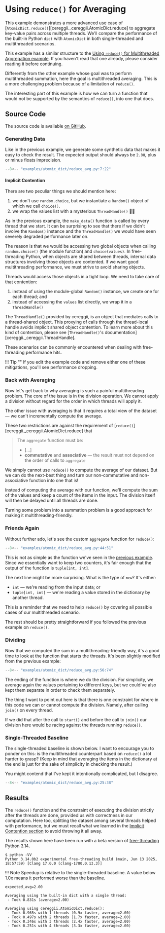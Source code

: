 # Using `reduce()` for Averaging

This example demonstrates a more advanced use case of [`AtomicDict.reduce()`][cereggii._cereggii.AtomicDict.reduce]
to aggregate key-value pairs across multiple threads.
We'll compare the performance of the built-in Python `dict` with `AtomicDict` in
both single-threaded and multithreaded scenarios.

This example has a similar structure to the [Using `reduce()` for Multithreaded Aggregation example](./reduce.md).
If you haven't read that one already, please consider reading it before continuing.

Differently from the other example whose goal was to perform multithreaded summation,
here the goal is multithreaded averaging.
This is a more challenging problem because of a limitation of `reduce()`.

The interesting part of this example is how we can turn a function that would not
be supported by the semantics of `reduce()`, into one that does.

## Source Code

The source code is available [on GitHub](https://github.com/dpdani/cereggii/blob/main/examples/atomic_dict/reduce_avg.py).

### Generating Data

Like in the previous example, we generate some synthetic data that makes it easy 
to check the result.
The expected output should always be `2.00`, plus or minus floats imprecision.

```python
--8<-- "examples/atomic_dict/reduce_avg.py:7:22"
```

#### Implicit Contention

There are two peculiar things we should mention here:

1. we don't use `random.choice`, but we instantiate a `Random()` object of which
we call `choice()`.
2. we wrap the values list with a mysterious `ThreadHandle()` 😶‍🌫️

As in the previous example, the `make_data()` function is called by every thread
that we start.
It can be surprising to see that there if we didn't involve the `Random()` instance
and the `ThreadHandle()` we would have seen severely degraded performance later on.

The reason is that we would be accessing two global objects when calling `random.choice()` 
(the module function) and `choice(values)`.
In free-threading Python, when objects are shared between threads, internal data
structures involving those objects are contented.
If we want good multithreading performance, we must strive to avoid sharing objects.

Threads would access those objects in a tight loop.
We need to take care of that contention:

1. instead of using the module-global `Random()` instance, we create one for each
   thread; and
2. instead of accessing the `values` list directly, we wrap it in a `ThreadHandle()`

The `ThreadHandle()` provided by cereggii, is an object that mediates calls to a
thread-shared object.
This proxying of calls through the thread-local handle avoids implicit shared object
contention.
To learn more about this kind of contention, please see [`ThreadHandle()`'s documentation][cereggii._cereggii.ThreadHandle].

These scenarios can be commonly encountered when dealing with free-threading performance
hits.

!!! Tip ""
    If you edit the example code and remove either one of these mitigations, you'll 
    see performance dropping.

### Back with Averaging

Now let's get back to why averaging is such a painful multithreading problem.
The core of the issue is in the division operation.
We cannot apply a division without regard for the order in which threads will
apply it.

The other issue with averaging is that it requires a total view of the dataset —
we can't incrementally compute the average.

These two restrictions are against the requirement of [`reduce()`][cereggii._cereggii.AtomicDict.reduce]
that 

> The `aggregate` function must be:
> 
> - [...]
> - **commutative** and **associative** — the result must not depend on the order
> of calls to `aggregate`

We simply cannot use `reduce()` to compute the average of our dataset.
But we can do the next-best thing and turn our non-commutative and non-associative
function into one that is!

Instead of computing the average with our function, we'll compute the sum of the
values and keep a count of the items in the input.
The division itself will then be delayed until all threads are done.

Turning some problem into a summation problem is a good approach for making it 
multithreading-friendly.

### Friends Again

Without further ado, let's see the custom `aggregate` function for `reduce()`:

```python
--8<-- "examples/atomic_dict/reduce_avg.py:44:51"
```

This is not as simple as the function we've seen in the [previous example](./reduce.md).
Since we essentially want to keep two counters, it's fair enough that the output
of the function is `tuple[int, int]`.

The next line might be more surprising.
What is the type of `new`?
It's either:

- `int` — we're reading from the input data; or
- `tuple[int, int]` — we're reading a value stored in the dictionary by another thread.

This is a reminder that we need to help `reduce()` by covering all possible cases
of our multithreaded scenario.

The rest should be pretty straightforward if you followed the previous example on `reduce()`.

### Dividing

Now that we computed the sum in a multithreading-friendly way, it's a good time
to look at the function that starts the threads.
It's been slightly modified from the previous example:

```python
--8<-- "examples/atomic_dict/reduce_avg.py:56:74"
```

The ending of the function is where we do the division.
For simplicity, we average again the values pertaining to different keys, but we
could've also kept them separate in order to check them separately.

The thing I want to point out here is that there is one constraint for where in
this code we can or cannot compute the division.
Namely, after calling `join()` on every thread.

If we did that after the call to `start()` and before the call to `join()` our
division here would be racing against the threads running `reduce()`.

### Single-Threaded Baseline

The single-threaded baseline is shown below.
I want to encourage you to ponder on this: is the multithreaded counterpart based
on `reduce()` a lot harder to grasp?
(Keep in mind that averaging the items in the dictionary at the end is just
for the sake of simplicity in checking the result.)

You might contend that I've kept it intentionally complicated, but I disagree.

```python
--8<-- "examples/atomic_dict/reduce_avg.py:25:38"
```

## Results

The `reduce()` function and the constraint of executing the division strictly after
the threads are done, provided us with correctness in our computation.
Here too, splitting the dataset among several threads helped with performance,
but we must recall what we learned in the [Implicit Contention section](#implicit-contention)
to avoid throwing it all away.

The results shown here have been run with a beta version of [free-threading](https://py-free-threading.github.io/)
Python 3.14.

```text
$ python -VV
Python 3.14.0b2 experimental free-threading build (main, Jun 13 2025, 18:57:59) [Clang 17.0.0 (clang-1700.0.13.3)]
```

!!! Note
    Speedup is relative to the single-threaded baseline.
    A value below 1.0x means it performed worse than the baseline.

```text
expected_avg=2.00

Averaging using the built-in dict with a single thread:
 - Took 0.831s (average=2.00)

Averaging using cereggii.AtomicDict.reduce():
 - Took 0.965s with 1 threads (0.9x faster, average=2.00)
 - Took 0.497s with 2 threads (1.7x faster, average=2.00)
 - Took 0.346s with 3 threads (2.4x faster, average=2.00)
 - Took 0.251s with 4 threads (3.3x faster, average=2.00)
```